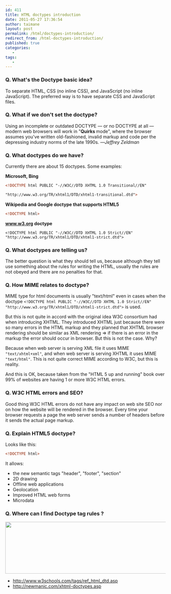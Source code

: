 ```yaml
---
id: 411
title: HTML doctypes introduction
date: 2011-05-27 17:36:54
author: taimane
layout: post
permalink: /html/doctypes-introduction/
redirect_from: /html-doctypes-introduction/
published: true
categories:
   -
tags:
   -
---
```

### Q. What's the Doctype basic idea?

To separate HTML, CSS (no inline CSS), and JavaScript (no inline JavaScript). The preferred way is to have separate CSS and JavaScript files.


### Q. What if we don't set the doctype?

Using an incomplete or outdated DOCTYPE — or no DOCTYPE at all — modern web browsers will work in "<strong>Quirks </strong>mode", where the browser assumes you've written old-fashioned, invalid markup and code per the depressing industry norms of the late 1990s. —<em>Jeffrey Zeldman</em>



### Q. What doctypes do we have?

Currently there are about 15 doctypes. Some examples:



**Microsoft, Bing**

```html
<!DOCTYPE html PUBLIC "-//W3C//DTD XHTML 1.0 Transitional//EN" 

"http://www.w3.org/TR/xhtml1/DTD/xhtml1-transitional.dtd">
```

**Wikipedia and Google doctype that supports HTML5**

```html
<!DOCTYPE html>
```

**www.w3.org doctype**

```
<!DOCTYPE html PUBLIC "-//W3C//DTD XHTML 1.0 Strict//EN" "http://www.w3.org/TR/xhtml1/DTD/xhtml1-strict.dtd">
```


### Q. What doctypes are telling us?

The better question is what they should tell us, because although they tell use something about the rules for writing the HTML, usually the rules are not obeyed and there are no penalties for that.


### Q. How MIME relates to doctype?

MIME type for html documents is usually "text/html" even in cases when the doctype `<!DOCTYPE html PUBLIC "-//W3C//DTD XHTML 1.0 Strict//EN" "http://www.w3.org/TR/xhtml1/DTD/xhtml1-strict.dtd">` is used.

 But this is not quite in accord with the original idea W3C consortium had when introducing XHTML. They introduced XHTML just because there were so many errors in the HTML markup and they planned that XHTML browser rendering should be similar as XML rendering => if there is an error in the markup the error should occur in browser. But this is not the case. Why?
 
  Because when web server is serving XML file it uses MIME <code>"text/xhtml+xml"</code>, and when web server is serving XHTML it uses MIME <code>"text/html"</code>. This is not quite correct MIME according to W3C, but this is reality. 
  
  And this is OK, because taken from the "HTML 5 up and running" book over 99% of websites are having 1 or more W3C HTML errors.



### Q. W3C HTML errors and SEO?

Good thing W3C HTML errors do not have any impact on web site SEO nor on how the website will be rendered in the browser. Every time your browser requests a page the web server sends a number of headers before it sends the actual page markup. 



### Q. Explain HTML5 doctype?

Looks like this:
```html
<!DOCTYPE html>
```

It allows:

* the new semantic tags "header", "footer", "section"
* 2D drawing
* Offline web applications
* Geolocation
* Improved HTML web forms
* Microdata


### Q. Where can I find Doctype tag rules ?

<img src="https://programming-review.com/wp-content/uploads/2011/05/doctyperules.png" alt="" title="doctyperules" width="611" height="163" class="alignnone size-full wp-image-413" />

* http://www.w3schools.com/tags/ref_html_dtd.asp
* http://newmanic.com/xhtml-doctypes.asp


